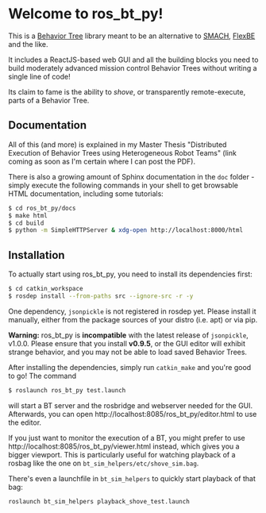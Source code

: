 # Welcome to ros_bt_py!

This is a [Behavior
Tree](https://en.wikipedia.org/wiki/Behavior_tree_(artificial_intelligence,_robotics_and_control))
library meant to be an alternative to
[SMACH](http://wiki.ros.org/smach),
[FlexBE](http://wiki.ros.org/flexbe) and the like.

It includes a ReactJS-based web GUI and all the building blocks you
need to build moderately advanced mission control Behavior Trees
without writing a single line of code!

Its claim to fame is the ability to *shove*, or transparently
remote-execute, parts of a Behavior Tree.

## Documentation

All of this (and more) is explained in my Master Thesis "Distributed
Execution of Behavior Trees using Heterogeneous Robot Teams" (link
coming as soon as I'm certain where I can post the PDF).

There is also a growing amount of Sphinx documentation in the `doc`
folder - simply execute the following commands in your shell to get
browsable HTML documentation, including some tutorials:

```bash
$ cd ros_bt_py/docs
$ make html
$ cd build
$ python -m SimpleHTTPServer & xdg-open http://localhost:8000/html
```

## Installation

To actually start using ros_bt_py, you need to install its dependencies first:

```bash
$ cd catkin_workspace
$ rosdep install --from-paths src --ignore-src -r -y
```

One dependency, `jsonpickle` is not registered in rosdep yet. Please
install it manually, either from the package sources of your distro
(i.e. apt) or via pip.

**Warning:** ros_bt_py is **incompatible** with the latest release of
`jsonpickle`, v1.0.0. Please ensure that you install **v0.9.5**, or
the GUI editor will exhibit strange behavior, and you may not be able
to load saved Behavior Trees.

After installing the dependencies, simply run `catkin_make` and you're
good to go! The command

```bash
$ roslaunch ros_bt_py test.launch
```

will start a BT server and the rosbridge and webserver needed for the
GUI. Afterwards, you can open
http://localhost:8085/ros_bt_py/editor.html to use the editor.

If you just want to monitor the execution of a BT, you might prefer to
use http://localhost:8085/ros_bt_py/viewer.html instead, which gives
you a bigger viewport. This is particularly useful for watching
playback of a rosbag like the one on
`bt_sim_helpers/etc/shove_sim.bag`.

There's even a launchfile in `bt_sim_helpers` to quickly start
playback of that bag:

```
roslaunch bt_sim_helpers playback_shove_test.launch
```
